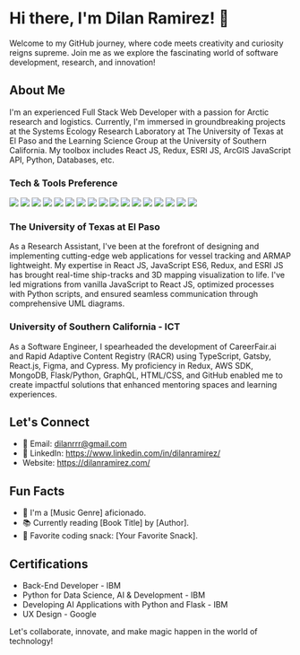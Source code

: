 # Hi there, I'm Dilan Ramirez! 👋

Welcome to my GitHub journey, where code meets creativity and curiosity reigns supreme. Join me as we explore the fascinating world of software development, research, and innovation!

## About Me

I'm an experienced Full Stack Web Developer with a passion for Arctic research and logistics. Currently, I'm immersed in groundbreaking projects at the Systems Ecology Research Laboratory at The University of Texas at El Paso and the Learning Science Group at the University of Southern California. My toolbox includes React JS, Redux, ESRI JS, ArcGIS JavaScript API, Python, Databases, etc.

### Tech & Tools Preference
<img src="https://img.shields.io/badge/-HTML5-E34F26?style=flat&logo=html5&logoColor=white"> 
<img src="https://img.shields.io/badge/-CSS3-1572B6?style=flat&logo=css3&logoColor=white">
<img src="https://img.shields.io/badge/-Bootstrap-563D7C?style=flat&logo=bootstrap&logoColor=white">
<img src="https://img.shields.io/badge/-JavaScript-eed718?style=flat&logo=javascript&logoColor=ffffff">
<img src="https://img.shields.io/badge/-Sass-cc6699?style=flat&logo=sass&logoColor=ffffff">
<img src="https://img.shields.io/badge/-React-000000?style=flat&logo=react&logoColor=00c8ff">
<img src="https://img.shields.io/badge/-MongoDB-4DB33D?style=flat&logo=mongodb&logoColor=FFFFFF">
<img src="https://img.shields.io/badge/-GraphQL-e535ab?style=flat&logo=graphql&logoColor=FFFFFF">
<img src="https://img.shields.io/badge/-MySQL-F29111?style=flat&logo=mysql&logoColor=FFFFFF">
<img src="https://img.shields.io/badge/-Express.js-787878?style=flat">
<img src="https://img.shields.io/badge/-Node.js-3C873A?style=flat&logo=Node.js&logoColor=white">
<img src="https://img.shields.io/badge/Amazon_AWS-FF9900?style=flat&logo=amazonaws&logoColor=white">
<img src="https://img.shields.io/badge/-Progressive Web Apps-5A0FC8?style=flat">
<img src="https://img.shields.io/badge/-GIS-5A0FC8?style=flat&logoColor=white">
<img src="https://img.shields.io/badge/Android-3DDC84?style=flat&logo=android&logoColor=white">
<img src="https://img.shields.io/badge/GIT-E44C30?style=flat&logo=git&logoColor=white">
<img src="https://img.shields.io/badge/Python-3776AB?style=flat&logo=python&logoColor=white">

### The University of Texas at El Paso

As a Research Assistant, I've been at the forefront of designing and implementing cutting-edge web applications for vessel tracking and ARMAP lightweight. My expertise in React JS, JavaScript ES6, Redux, and ESRI JS has brought real-time ship-tracks and 3D mapping visualization to life. I've led migrations from vanilla JavaScript to React JS, optimized processes with Python scripts, and ensured seamless communication through comprehensive UML diagrams.

### University of Southern California - ICT

As a Software Engineer, I spearheaded the development of CareerFair.ai and Rapid Adaptive Content Registry (RACR) using TypeScript, Gatsby, React.js, Figma, and Cypress. My proficiency in Redux, AWS SDK, MongoDB, Flask/Python, GraphQL, HTML/CSS, and GitHub enabled me to create impactful solutions that enhanced mentoring spaces and learning experiences.

## Let's Connect

- 📧 Email: dilanrrr@gmail.com
- 💼 LinkedIn: https://www.linkedin.com/in/dilanramirez/
- Website: https://dilanramirez.com/

## Fun Facts

- 🎵 I'm a [Music Genre] aficionado.
- 📚 Currently reading [Book Title] by [Author].
- 🌟 Favorite coding snack: [Your Favorite Snack].

## Certifications

- Back-End Developer - IBM
- Python for Data Science, AI & Development - IBM
- Developing AI Applications with Python and Flask - IBM
- UX Design - Google

Let's collaborate, innovate, and make magic happen in the world of technology!
